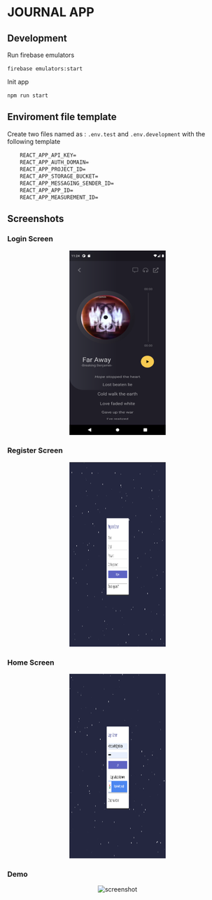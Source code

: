 # JOURNAL APP

## Development
Run firebase emulators

```text
firebase emulators:start
```

Init app

```text
npm run start
```

## Enviroment file template
Create two files named as : `.env.test` and `.env.development` with the following template

```text
    REACT_APP_API_KEY=
    REACT_APP_AUTH_DOMAIN=
    REACT_APP_PROJECT_ID=
    REACT_APP_STORAGE_BUCKET=
    REACT_APP_MESSAGING_SENDER_ID=
    REACT_APP_APP_ID=
    REACT_APP_MEASUREMENT_ID=
```

## Screenshots


### Login Screen

<p align="center">
    <img 
        src="https://raw.githubusercontent.com/velascoandres/music_player/main/demo/screenshot.png"
        alt="screenshot"
        width="220"
        height="420"
    />
</p>


### Register Screen

<p align="center">
    <img 
        src="https://raw.githubusercontent.com/velascoandres/Journal-app/main/screenshots/register.png"
        alt="screenshot"
        width="220"
        height="420"
    />
</p>



### Home Screen

<p align="center">
    <img 
        src="https://raw.githubusercontent.com/velascoandres/Journal-app/main/screenshots/login.png"
        alt="screenshot"
        width="220"
        height="420"
    />
</p>



### Demo

<p align="center">
    <img 
        src="https://raw.githubusercontent.com/velascoandres/Journal-app/main/screenshots/demo.gif"
        alt="screenshot"
        width="220"
        height="420"
    />
</p>
